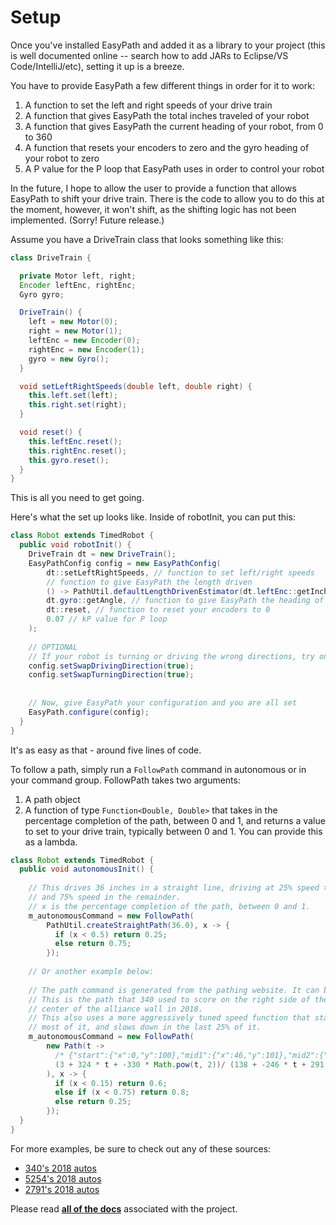 # Setup

Once you've installed EasyPath and added it as a library to your project (this is well documented
online -- search how to add JARs to Eclipse/VS Code/IntelliJ/etc), setting it up is a breeze.

You have to provide EasyPath a few different things in order for it to work:

1. A function to set the left and right speeds of your drive train
2. A function that gives EasyPath the total inches traveled of your robot
3. A function that gives EasyPath the current heading of your robot, from 0 to 360
4. A function that resets your encoders to zero and the gyro heading of your robot to zero
5. A P value for the P loop that EasyPath uses in order to control your robot

In the future, I hope to allow the user to provide a function that allows EasyPath to shift your
drive train. There is the code to allow you to do this at the moment, however, it won't shift, as
the shifting logic has not been implemented. (Sorry! Future release.)

Assume you have a DriveTrain class that looks something like this:

```java
class DriveTrain {

  private Motor left, right;
  Encoder leftEnc, rightEnc;
  Gyro gyro;

  DriveTrain() {
    left = new Motor(0);
    right = new Motor(1);
    leftEnc = new Encoder(0);
    rightEnc = new Encoder(1);
    gyro = new Gyro();
  }

  void setLeftRightSpeeds(double left, double right) {
    this.left.set(left);
    this.right.set(right);
  }

  void reset() {
    this.leftEnc.reset();
    this.rightEnc.reset();
    this.gyro.reset();
  }
}
```

This is all you need to get going.

Here's what the set up looks like. Inside of robotInit, you can put this:

```java
class Robot extends TimedRobot {
  public void robotInit() {
    DriveTrain dt = new DriveTrain();
    EasyPathConfig config = new EasyPathConfig(
        dt::setLeftRightSpeeds, // function to set left/right speeds
        // function to give EasyPath the length driven
        () -> PathUtil.defaultLengthDrivenEstimator(dt.leftEnc::getInches, dt.rightEnc::getInches),
        dt.gyro::getAngle, // function to give EasyPath the heading of your robot
        dt::reset, // function to reset your encoders to 0
        0.07 // kP value for P loop
    );
    
    // OPTIONAL
    // If your robot is turning or driving the wrong directions, try one or both of these:
    config.setSwapDrivingDirection(true);
    config.setSwapTurningDirection(true);
    
    
    // Now, give EasyPath your configuration and you are all set
    EasyPath.configure(config);
  }
}
```

It's as easy as that - around five lines of code.

To follow a path, simply run a `FollowPath` command in autonomous or in your command group.
FollowPath takes two arguments:

1. A path object
2. A function of type `Function<Double, Double>` that takes in the percentage completion of the
path, between 0 and 1, and returns a value to set to your drive train, typically between 0 and 1.
You can provide this as a lambda.

```java
class Robot extends TimedRobot {
  public void autonomousInit() {
    
    // This drives 36 inches in a straight line, driving at 25% speed the first 50% of the path,
    // and 75% speed in the remainder.
    // x is the percentage completion of the path, between 0 and 1.
    m_autonomousCommand = new FollowPath(
        PathUtil.createStraightPath(36.0), x -> {
          if (x < 0.5) return 0.25;
          else return 0.75;
        });
    
    // Or another example below:
    
    // The path command is generated from the pathing website. It can be copy-pasted into the code.
    // This is the path that 340 used to score on the right side of the switch, starting from the
    // center of the alliance wall in 2018.
    // This also uses a more aggressively tuned speed function that starts mid-speed, goes fast for
    // most of it, and slows down in the last 25% of it.
    m_autonomousCommand = new FollowPath(
        new Path(t -> 
          /* {"start":{"x":0,"y":100},"mid1":{"x":46,"y":101},"mid2":{"x":51,"y":156},"end":{"x":112,"y":155}} */
          (3 + 324 * t + -330 * Math.pow(t, 2))/ (138 + -246 * t + 291 * Math.pow(t, 2)), 129.0
        ), x -> {
          if (x < 0.15) return 0.6;
          else if (x < 0.75) return 0.8;
          else return 0.25;
        });
  }
}
```

For more examples, be sure to check out any of these sources:

* [340's 2018 autos](https://github.com/Greater-Rochester-Robotics/PowerUp2018-340/tree/master/Team340PowerUp2018/src/org/usfirst/frc/team340/robot/commands/auto)
* [5254's 2018 autos](https://github.com/FRC5254/FRC-5254---BakPak/tree/master/src/org/usfirst/frc/team5254/robot/autocommands)
* [2791's 2018 autos](https://github.com/Team2791/Robot_2018/tree/Climber/src/org/usfirst/frc/team2791/robot/commands/auto/GrrPaths)

Please read [**all of the docs**](https://github.com/tervay/EasyPath/tree/master/docs) associated with
the project.
